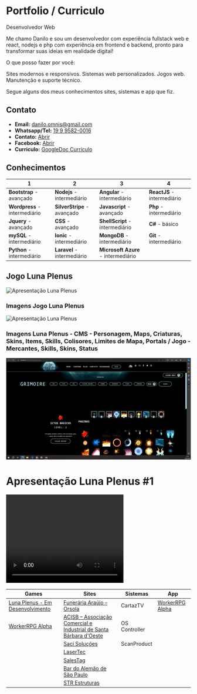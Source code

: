# Portfolio / Curriculo

Desenvolvedor Web

Me chamo Danilo e sou um desenvolvedor com experiência fullstack web e react, nodejs e php com experiência em frontend e backend, pronto para transformar suas ideias em realidade digital!

O que posso fazer por você:

Sites modernos e responsivos.
Sistemas web personalizados.
Jogos web.
Manutenção e suporte técnico.

Segue alguns dos meus conhecimentos sites, sistemas e app que fiz.

## Contato
- **Email:** danilo.omnis@gmail.com
- **Whatsapp/Tel:** [19 9 9582-0016](https://wa.me/19995820016?text=Ol%C3%A1%2C%20gostaria%20de%20desenvolver%20um%20site%2Fsistema%20web)  
- **Contato:** [Abrir](https://lunaplenus.azurewebsites.net/contato)
- **Facebook:** [Abrir](https://www.facebook.com/dany.abismo)
- **Curriculo:** [GoogleDoc Currículo](https://docs.google.com/document/d/0B5dzu6xaRp_JVlpaaXBfZjM5ZWc/edit?usp=sharing&ouid=112075751914954378152&resourcekey=0-1WXW1MafWrUos-V5CzT_GQ&rtpof=true&sd=true)

## Conhecimentos

1 | 2 | 3 | 4
---------|----------|----------|----------
**Bootstrap** - avançado | **Nodejs** - intermediário | **Angular** - intermediário | **ReactJS** - intermediário  |
**Wordpress** - intermediário | **SilverStripe** - avançado | **Javascript** - avançado | **Php** - intermediário  |
**Jquery** - avançado | **CSS** - avançado | **ShellScript** - intermediário | **C#** - básico  |
**mySQL** - intermediário | **Ionic** - intermediário | **MongoDB** - intermediário | **Git** - intermediário  |
**Python** - intermediário | **Laravel** - intermediário | **Microsoft Azure** - intermediário | |

## Jogo Luna Plenus
![Apresentação Luna Plenus](/img/luna-plenus-apresentacao-01-13sec.webp)
### Imagens Jogo Luna Plenus
![Apresentação Luna Plenus](/img/apresentacao-lunaplenus-portifolio.webp)
### Imagens Luna Plenus - CMS - Personagem, Maps, Criaturas, Skins, Items, Skills, Colisores, Limites de Mapa, Portals  / Jogo - Mercantes, Skills, Skins, Status
![Apresentação Luna Plenus](/img/apresentacao-lunaplenus-portifolio-02.webp)

# Apresentação Luna Plenus #1
<video width="320" height="240" controls>
  <source src="videos/apresentacao-lunaplenus-01.mp4" type="video/mp4">
  Seu navegador não suporta a tag de vídeo.
</video>

Games | Sites | Sistemas | App
---------|----------|----------|----------
| [Luna Plenus - Em Desenvolvimento](https://lunaplenus.azurewebsites.net/) | [Funerária Araújo – Orsola](https://www.orsola.com.br/) | CartazTV | [WorkerRPG Alpha](https://play.google.com/store/apps/details?id=greed.workerrpg) |
| [WorkerRPG Alpha](https://play.google.com/store/apps/details?id=greed.workerrpg) | [ACISB – Associação Comercial e Industrial de Santa Bárbara d'Oeste](https://www.acisbsbo.com.br/) | OS Controller | |
| | [Saci Soluções](https://www.sacisolucoes.com.br/) | ScanProduct | |
| | [LaserTec](https://www.lasertec.ind.br/) | | |
| | [SalesTag](https://salestag.com.br/) | | |
| | [Bar do Alemão de São Paulo](https://www.bardoalemaosp.com.br/) | | |
| | [STR Estruturas](https://www.strestruturas.com.br/) | | |
